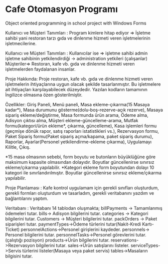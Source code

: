 # Cafe Otomasyon Programı
Object oriented programming in school project with Windows Forms

Kullanıcı ve Müşteri Tanımları : Program kimlere hitap ediyor => İşletme sahibi yani restoran tarzı gıda ve dinlenme hizmeti veren işletmelerinin işletmecilerine.

Kullanıcı ve Müşteri Tanımları : Kullanıcılar ise => işletme sahibi admin 
işletme sahibinin yetkilendirdiği -> administration yetkileri (çalışanlar)
Müşteriler=> Restoran, kafe vb. gıda ve dinlenme hizmeti veren işletmelerden faydalanan insanlar.

Proje Hakkında: Proje restoran, kafe vb. gıda ve dinlenme hizmeti veren işletmelerin ihtiyaçlarına uygun olacak şekilde tasarlanmıştır. Bu işletmelere ait ihtiyaçları karşılayabilecek düzeydedir. Yazılan kodların tamamının İngilizce olmasına özen gösterilmiştir.

Özellikler: Giriş Paneli, Menü paneli, Masa ekleme-çıkarma(15 Masaya kadar*), Masa durumunu gösterme(dolu-boş-rezerve-açık rezerve), Masaya sipariş ekleme/değiştirme, 
Masa formunda ürün arama, Ödeme alma, Adisyon çıktısı alma, Müşteri ekleme-güncelleme-arama, 
Mutfak formu(kategori/ürün ekleme*, çıkarma, güncelleme), Kasa işlemleri formu (geçmişe dönük rapor, satış raporları istatistikleri vs.), 
Rezervasyon formu, Paket Sipariş formu(Paket sipariş açma/kapama, paket sipariş durumu), Raporlar, Ayarlar(Personel yetkilendirme-ekleme çıkarma), Uygulamayı Kilitle, Çıkış.

*15 masa olmasının sebebi, form boyutu ve butonların büyüklüğüne göre maksimum kapasite olmasından dolayıdır. Boyutlar güncellenirse sınırsız ekleme/çıkarma yapılabilir.
*Kategori ekleme form boyutundan dolayı 10 kategori ile sınırlandırılmıştır. Boyutlar güncellenirse sınırsız ekleme/çıkarma yapılabilir.

Proje Planlaması : Kafe kontrol uygulamam için gerekli sınıfları oluşturdum, gerekli formları oluşturdum ve tasarladım, gerekli veritabanını yazdım ve bağlantılarını yaptım.

Veritabanı : Veritabanı 14 tablodan oluşmakta;
billPayments -> Tamamlanmış ödemeleri tutar.
bills-> Adisyon bilgilerini tutar.
categories -> Kategori bilgilerini tutar.
Customers -> Müşteri bilgilerini tutar.
packOrders -> Paket siparişleri tutar.
paymentTypes->Ödeme türlerini tutar(Nakit-Kredi Kartı-Ticket)
personnelActions->Personel girişlerini kaydeder.
personnels-> Personel bilgilerini tutar.
personnelTasks->Personel görevlerini tutar.(çalıştığı pozisyon)
products->Ürün bilgilerini tutar.
reservations->Rezervasyon bilgilerini tutar.
sales->Ürün satışlarını listeler.
serviceTypes->Servis türlerini listeler(Masaya veya paket servis)
tables->Masaların bilgisini tutar.
